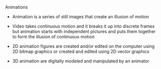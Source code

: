 
Animations


-   Animation is a series of still images that create an illusion of motion
  

-   Video takes continuous motion and it breaks it up into discrete frames but animation starts with independent pictures and puts them together to form the illusion of continuous motion
  

-   2D animation figures are created and/or edited on the computer using 2D bitmap graphics or created and edited using 2D vector graphics
  

-   3D animation are digitally modeled and manipulated by an animator
